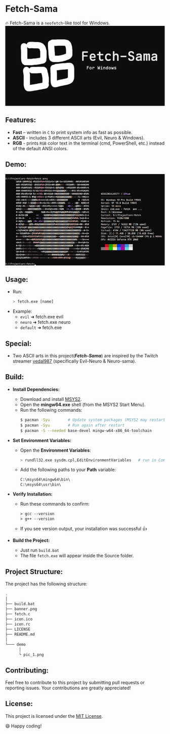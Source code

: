 # Fetch-Sama

🔥 Fetch-Sama is a `neofetch`-like tool for Windows.
![logo](banner.png)

## Features:
- **Fast** – written in `C` to print system info as fast as possible.
- **ASCII** - includes 3 different ASCII arts (Evil, Neuro & Windows).
- **RGB** - prints `RGB` color text in the terminal (cmd, PowerShell, etc.) instead of the default ANSI colors.

## Demo:
![demo3](demo/demo_3.png)

## Usage:
- Run:
    ```sh
    > fetch.exe [name]
    ```
- Example:
    - `evil` ➜ fetch.exe evil
    - `neuro` ➜ fetch.exe neuro
    - `default` ➜ fetch.exe

## Special:
  - Two ASCII arts in this project(***Fetch-Sama***) are inspired by the Twitch streamer [vedal987](https://www.twitch.tv/vedal987) (specifically Evil-Neuro & Neuro-sama).

## Build:
- **Install Dependencies:**
    - Download and install [MSYS2](https://www.msys2.org/).
    - Open the **mingw64.exe** shell (from the MSYS2 Start Menu).
    - Run the following commands:
        ```sh
        $ pacman -Syu        # Update system packages (MSYS2 may restart)
        $ pacman -Syu        # Run again after restart
        $ pacman -S --needed base-devel mingw-w64-x86_64-toolchain
        ```

- **Set Environment Variables:**
    - Open the **Environment Variables**:
        ```sh
        > rundll32.exe sysdm.cpl,EditEnvironmentVariables   # run in Command Prompt
        ```
    - Add the following paths to your **Path** variable:
        ```
        C:\msys64\mingw64\bin\
        C:\msys64\usr\bin\
        ```

- **Verify Installation:**
    - Run these commands to confirm:
        ```
        > gcc --version
        > g++ --version
        ```
    - If you see version output, your installation was successful 👍

- **Build the Project:**
    - Just run `build.bat`
    - The file `fetch.exe` will appear inside the Source folder.

## Project Structure:
The project has the following structure:

```
.
│
├── build.bat
├── banner.png
├── fetch.c
├── icon.ico
├── icon.rc
├── LICENSE
├── README.md
│
└─── demo
      │
      └ pic_1.png
```

## Contributing:
Feel free to contribute to this project by submitting pull requests or reporting issues. Your contributions are greatly appreciated!

## License:
This project is licensed under the [MIT License](LICENSE).

😄 Happy coding!
